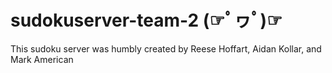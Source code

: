 # sudokuserver-team-2 (☞ﾟヮﾟ)☞

This sudoku server was humbly created by Reese Hoffart, Aidan Kollar, and Mark American
